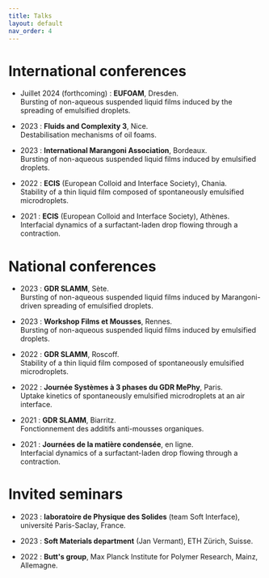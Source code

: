 ```yaml
---
title: Talks
layout: default
nav_order: 4
---
```


# International conferences

- Juillet 2024 (forthcoming) : **EUFOAM**, Dresden.   
Bursting of non-aqueous suspended liquid films induced by the spreading of emulsified droplets.

- 2023 : **Fluids and Complexity 3**, Nice.   
Destabilisation mechanisms of oil foams.

- 2023 : **International Marangoni Association**, Bordeaux.   
Bursting of non-aqueous suspended liquid films induced by emulsified droplets.

- 2022 : **ECIS** (European Colloid and Interface Society), Chania.   
Stability of a thin liquid film composed of spontaneously emulsified microdroplets.

- 2021 : **ECIS** (European Colloid and Interface Society), Athènes.   
Interfacial dynamics of a surfactant-laden drop flowing through a contraction.

# National conferences

- 2023 : **GDR SLAMM**, Sète.   
Bursting of non-aqueous suspended liquid films induced by Marangoni-driven spreading of emulsified droplets.

- 2023 : **Workshop Films et Mousses**, Rennes.   
Bursting of non-aqueous suspended liquid films induced by emulsified droplets.

- 2022 : **GDR SLAMM**, Roscoff.   
Stability of a thin liquid film composed of spontaneously emulsified microdroplets.

- 2022 : **Journée Systèmes à 3 phases du GDR MePhy**, Paris.   
Uptake kinetics of spontaneously emulsified microdroplets at an air interface.

- 2021 : **GDR SLAMM**, Biarritz.   
Fonctionnement des additifs anti-mousses organiques.

- 2021 : **Journées de la matière condensée**, en ligne.   
Interfacial dynamics of a surfactant-laden drop flowing through a contraction.

# Invited seminars

- 2023 : **laboratoire de Physique des Solides** (team Soft Interface), université Paris-Saclay, France.
  
- 2023 : **Soft Materials department** (Jan Vermant), ETH Zürich, Suisse.
  
- 2022 : **Butt's group**, Max Planck Institute for Polymer Research, Mainz, Allemagne.

